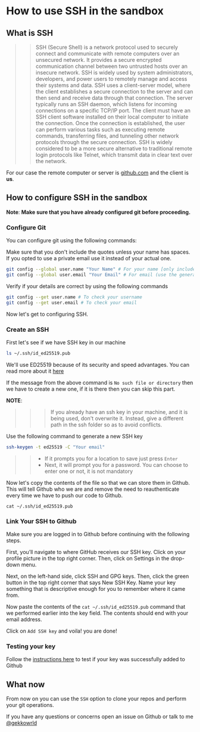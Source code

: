 # How to use SSH in the sandbox

## What is SSH

> > SSH (Secure Shell) is a network protocol used to securely connect and communicate with remote computers over an unsecured network. It provides a secure encrypted communication channel between two untrusted hosts over an insecure network. SSH is widely used by system administrators, developers, and power users to remotely manage and access their systems and data.
> > SSH uses a client-server model, where the client establishes a secure connection to the server and can then send and receive data through that connection. The server typically runs an SSH daemon, which listens for incoming connections on a specific TCP/IP port. The client must have an SSH client software installed on their local computer to initiate the connection.
> > Once the connection is established, the user can perform various tasks such as executing remote commands, transferring files, and tunneling other network protocols through the secure connection. SSH is widely considered to be a more secure alternative to traditional remote login protocols like Telnet, which transmit data in clear text over the network.

For our case the remote computer or server is [github.com](https://github.com/) and the client is **us**.

## How to configure SSH in the sandbox

**Note**: **Make sure that you have already configured git before proceeding.**

### Configure Git

You can configure git using the following commands:

Make sure that you don't include the quotes unless your name has spaces. If you opted to use a private email use it instead of your actual one.

```bash
git config --global user.name "Your Name" # For your name [only include the quotes if you are using more than one name/word]
git config --global user.email "Your Email" # For email (use the generated if you opted for private email it will look something like this "123456789+gekkowrld@users.noreply.github.com") [Don't include the quotes]
```

Verify if your details are correct by using the following commands

```bash
git config --get user.name # To check your username
git config --get user.email # To check your email
```

Now let's get to configuring SSH.

### Create an SSH

First let's see if we have SSH key in our machine

```bash
ls ~/.ssh/id_ed25519.pub
```

We'll use ED25519 because of its security and speed advantages. You can read more about it [here](https://ed25519.cr.yp.to/)

If the message from the above command is `No such file or directory` then we have to create a new one, if it is there then you can skip this part.

**NOTE**:

> > > If you already have an ssh key in your machine, and it is being used, don't overwrite it. Instead, give a different path in the ssh folder so as to avoid conflicts.

Use the following command to generate a new SSH key

```bash
ssh-keygen -t ed25519 -C "Your email"
```

> > - If it prompts you for a location to save just press `Enter`
> > - Next, it will prompt you for a password. You can choose to enter one or not, it is not mandatory

Now let's copy the contents of the file so that we can store them in Github. This will tell Github who we are and remove the need to reauthenticate every time we have to push our code to Github.

```ls
cat ~/.ssh/id_ed25519.pub
```

### Link Your SSH to Github

Make sure you are logged in to Github before continuing with the following steps.

First, you’ll navigate to where GitHub receives our SSH key. Click on your profile picture in the top right corner. Then, click on Settings in the drop-down menu.

Next, on the left-hand side, click SSH and GPG keys. Then, click the green button in the top right corner that says New SSH Key. Name your key something that is descriptive enough for you to remember where it came from.

Now paste the contents of the `cat ~/.ssh/id_ed25519.pub` command that we performed earlier into the key field. The contents should end with your email address.

Click on `Add SSH key` and voila! you are done!

### Testing your key

Follow the [instructions here](https://docs.github.com/en/authentication/connecting-to-github-with-ssh/testing-your-ssh-connection) to test if your key was successfully added to Github

## What now

From now on you can use the `SSH` option to clone your repos and perform your git operations.

If you have any questions or concerns open an issue on Github or talk to me [@gekkowrld](https://github.com/gekkowrld)
